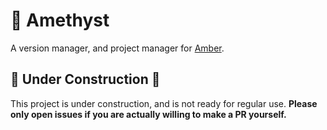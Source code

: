 # 🔮 Amethyst

A version manager, and project manager for [Amber](https://amber-lang.com).

## 🚧 Under Construction 🚧
This project is under construction, and is not ready for regular use. <b/>
Please only open issues if you are actually willing to make a PR yourself.
